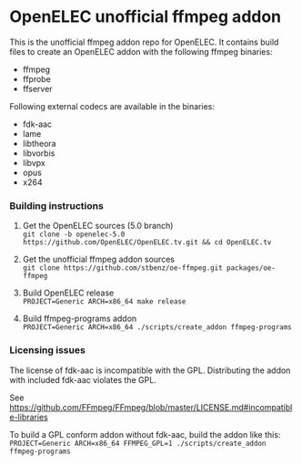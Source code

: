 OpenELEC unofficial ffmpeg addon
================================

This is the unofficial ffmpeg addon repo for OpenELEC. It contains build files
to create an OpenELEC addon with the following ffmpeg binaries:
* ffmpeg
* ffprobe
* ffserver

Following external codecs are available in the binaries:
* fdk-aac
* lame
* libtheora
* libvorbis
* libvpx
* opus
* x264

### Building instructions

1. Get the OpenELEC sources (5.0 branch)  
`git clone -b openelec-5.0 https://github.com/OpenELEC/OpenELEC.tv.git &&
cd OpenELEC.tv`

2. Get the unofficial ffmpeg addon sources  
`git clone https://github.com/stbenz/oe-ffmpeg.git packages/oe-ffmpeg`

3. Build OpenELEC release  
`PROJECT=Generic ARCH=x86_64 make release`

4. Build ffmpeg-programs addon  
`PROJECT=Generic ARCH=x86_64 ./scripts/create_addon ffmpeg-programs`

### Licensing issues

The license of fdk-aac is incompatible with the GPL. Distributing the addon with
included fdk-aac violates the GPL.

See https://github.com/FFmpeg/FFmpeg/blob/master/LICENSE.md#incompatible-libraries

To build a GPL conform addon without fdk-aac, build the addon like this:  
`PROJECT=Generic ARCH=x86_64 FFMPEG_GPL=1 ./scripts/create_addon ffmpeg-programs`
